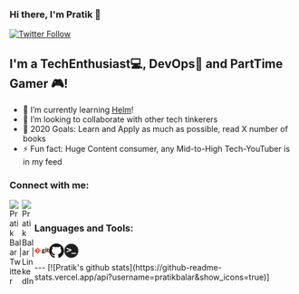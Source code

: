 
### Hi there, I'm Pratik 👋

[![Twitter Follow](https://img.shields.io/twitter/follow/pratikbalar123?color=1DA1F2&logo=twitter&style=for-the-badge)](https://twitter.com/intent/follow?original_referer=https%3A%2F%2Fgithub.com%2Fpratikbalar123&screen_name=pratikbalar123)

## I'm a TechEnthusiast:computer:, DevOps:repeat: and PartTime Gamer :video_game:!

- 🔭 I’m currently learning [Helm](https://www.notion.so/Helm-ad08fea3a4a7479fb15f340ba0bb54be)!
- 👯 I’m looking to collaborate with other tech tinkerers
- 🥅 2020 Goals: Learn and Apply as much as possible, read X number of books
- ⚡ Fun fact: Huge Content consumer, any Mid-to-High Tech-YouTuber is in my feed

### Connect with me:


[<img align="left" alt="Pratik Balar | Twitter" width="22px" src="https://cdn.jsdelivr.net/npm/simple-icons@v3/icons/twitter.svg" />](https://twitter.com/pratikbalar123)
[<img align="left" alt="Pratik Balar | LinkedIn" width="22px" src="https://cdn.jsdelivr.net/npm/simple-icons@v3/icons/linkedin.svg" />](https://www.linkedin.com/in/pratikbalar/)


<br />

### Languages and Tools:

[<img align="left" alt="Git" width="26px" src="https://raw.githubusercontent.com/github/explore/80688e429a7d4ef2fca1e82350fe8e3517d3494d/topics/git/git.png" />](https://www.notion.so/Git-GitHub-006d5842f1ed46339d8e5a1dd5ec9751)
[<img align="left" alt="GitHub" width="26px" src="https://raw.githubusercontent.com/github/explore/78df643247d429f6cc873026c0622819ad797942/topics/github/github.png" />](https://www.notion.so/Git-GitHub-006d5842f1ed46339d8e5a1dd5ec9751)
[<img align="left" alt="Terminal" width="26px" src="https://raw.githubusercontent.com/github/explore/80688e429a7d4ef2fca1e82350fe8e3517d3494d/topics/terminal/terminal.png" />](https://www.notion.so/vim-and-tmux-guide-18cc828211b6471facff90320e8c9d7f)

<br />
<br />
---
[![Pratik's github stats](https://github-readme-stats.vercel.app/api?username=pratikbalar&show_icons=true)]
<!--
**pratikbalar/pratikbalar** is a ✨ _special_ ✨ repository because its `README.md` (this file) appears on your GitHub profile.

Here are some ideas to get you started:

- 🔭 I’m currently working on ...
- 🌱 I’m currently learning ...
- 👯 I’m looking to collaborate on ...
- 🤔 I’m looking for help with ...
- 💬 Ask me about ...
- 📫 How to reach me: ...
- 😄 Pronouns: ...
- ⚡ Fun fact: ...
-->
